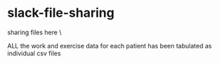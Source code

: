 # slack-file-sharing
sharing files here \

ALL the work and exercise data for each patient has been tabulated as individual csv files
